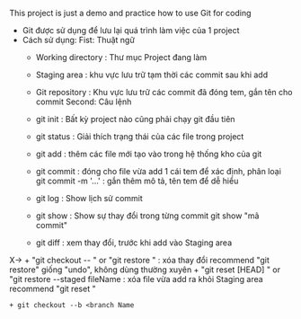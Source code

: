 This project is just a demo and practice how to use Git for coding

- Git được sử dụng để lưu lại  quá trình làm việc của 1 project
- Cách sử dụng:
Fist: Thuật ngữ
    + Working directory : Thư mục Project đang làm
    + Staging area : khu vực lưu trữ tạm thời các commit sau khi add
    + Git repository : Khu vực lưu trữ các commit đã đóng tem, gắn tên cho commit
Second: Câu lệnh
    + git init : Bất kỳ project nào cũng phải chạy git đầu tiên
    + git status : Giải thích trạng thái của các file trong project
    + git add : thêm các file mới tạo vào trong hệ thống kho của git
    + git commit : đóng cho file vừa add 1 cái tem để xác định, phân loại
        git commit -m '...' : gắn thêm mô tả, tên tem để dễ hiểu
    
    + git log : Show lịch sử commit
    + git show : Show sự thay đổi trong từng commit
        git show "mã commit"
    + git diff : xem thay đổi, trước khi add vào Staging area

X-> + "git checkout -- <file NAme>" or "git restore <file Name></fileName>" : xóa thay đổi
        recommend "git restore" giống "undo", không dùng thường xuyên
    + "git reset [HEAD] <file Name>" or "git restore --staged fileName : xóa file vừa add ra khỏi Staging area
        recommend "git reset <file Name>"
        
    + git checkout --b <branch Name
        
        
        
        
        